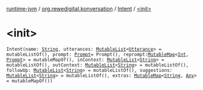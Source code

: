 [runtime-jvm](../../index.md) / [org.rewedigital.konversation](../index.md) / [Intent](index.md) / [&lt;init&gt;](./-init-.md)

# &lt;init&gt;

`Intent(name: `[`String`](https://kotlinlang.org/api/latest/jvm/stdlib/kotlin/-string/index.html)`, utterances: `[`MutableList`](https://kotlinlang.org/api/latest/jvm/stdlib/kotlin.collections/-mutable-list/index.html)`<`[`Utterance`](../-utterance/index.md)`> = mutableListOf(), prompt: `[`Prompt`](../-prompt/index.md)` = Prompt(), reprompt: `[`MutableMap`](https://kotlinlang.org/api/latest/jvm/stdlib/kotlin.collections/-mutable-map/index.html)`<`[`Int`](https://kotlinlang.org/api/latest/jvm/stdlib/kotlin/-int/index.html)`, `[`Prompt`](../-prompt/index.md)`> = mutableMapOf(), inContext: `[`MutableList`](https://kotlinlang.org/api/latest/jvm/stdlib/kotlin.collections/-mutable-list/index.html)`<`[`String`](https://kotlinlang.org/api/latest/jvm/stdlib/kotlin/-string/index.html)`> = mutableListOf(), outContext: `[`MutableList`](https://kotlinlang.org/api/latest/jvm/stdlib/kotlin.collections/-mutable-list/index.html)`<`[`String`](https://kotlinlang.org/api/latest/jvm/stdlib/kotlin/-string/index.html)`> = mutableListOf(), followUp: `[`MutableList`](https://kotlinlang.org/api/latest/jvm/stdlib/kotlin.collections/-mutable-list/index.html)`<`[`String`](https://kotlinlang.org/api/latest/jvm/stdlib/kotlin/-string/index.html)`> = mutableListOf(), suggestions: `[`MutableList`](https://kotlinlang.org/api/latest/jvm/stdlib/kotlin.collections/-mutable-list/index.html)`<`[`String`](https://kotlinlang.org/api/latest/jvm/stdlib/kotlin/-string/index.html)`> = mutableListOf(), extras: `[`MutableMap`](https://kotlinlang.org/api/latest/jvm/stdlib/kotlin.collections/-mutable-map/index.html)`<`[`String`](https://kotlinlang.org/api/latest/jvm/stdlib/kotlin/-string/index.html)`, `[`Any`](https://kotlinlang.org/api/latest/jvm/stdlib/kotlin/-any/index.html)`> = mutableMapOf())`